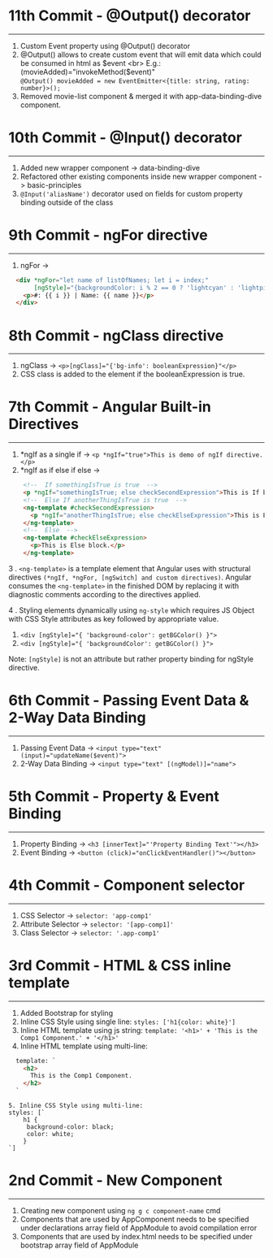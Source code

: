 # 11th Commit - @Output() decorator
--------------------------------

1. Custom Event property using @Output() decorator 
2. @Output() allows to create custom event that will emit data which could be consumed in html as $event <br>
    E.g.: (movieAdded)="invokeMethod($event)" <br>
    `@Output() movieAdded = new EventEmitter<{title: string, rating: number}>();`
3. Removed movie-list component & merged it with app-data-binding-dive component.

# 10th Commit - @Input() decorator
--------------------------------

1. Added new wrapper component -> data-binding-dive
2. Refactored other existing components inside new wrapper component -> basic-principles
3. `@Input('aliasName')` decorator used on fields for custom property binding outside of the class

# 9th Commit - ngFor directive
--------------------------------

1. ngFor -> 
```html
  <div *ngFor="let name of listOfNames; let i = index;"
       [ngStyle]="{backgroundColor: i % 2 == 0 ? 'lightcyan' : 'lightpink'}">
    <p>#: {{ i }} | Name: {{ name }}</p>
  </div>
```

# 8th Commit - ngClass directive
--------------------------------

1. ngClass -> `<p>[ngClass]="{'bg-info': booleanExpression}"</p>`
2. CSS class is added to the element if the booleanExpression is true.

# 7th Commit - Angular Built-in Directives
--------------------------------

1. *ngIf as a single if -> `<p *ngIf="true">This is demo of ngIf directive.</p>`
2. *ngIf as if else if else ->
```html
    <!--  If somethingIsTrue is true  -->
    <p *ngIf="somethingIsTrue; else checkSecondExpression">This is If block.</p>
    <!--  Else If anotherThingIsTrue is true  -->
    <ng-template #checkSecondExpression>
      <p *ngIf="anotherThingIsTrue; else checkElseExpression">This is Else If block.</p>
    </ng-template>
    <!--  Else  -->
    <ng-template #checkElseExpression>
      <p>This is Else block.</p>
    </ng-template>
```
3 . `<ng-template>` is a template element that Angular uses with structural directives `(*ngIf, *ngFor, [ngSwitch] and custom directives)`.
Angular consumes the `<ng-template>` in the finished DOM by replacing it with diagnostic comments according to the directives applied.

4 . Styling elements dynamically using `ng-style` which requires JS Object with CSS Style attributes as key followed by appropriate value.
1. `<div [ngStyle]="{ 'background-color': getBGColor() }">`
2. `<div [ngStyle]="{ 'backgroundColor': getBGColor() }">`

Note: `[ngStyle]` is not an attribute but rather property binding for ngStyle directive.

# 6th Commit - Passing Event Data & 2-Way Data Binding
--------------------------------

1. Passing Event Data -> `<input type="text" (input)="updateName($event)">`
2. 2-Way Data Binding -> `<input type="text" [(ngModel)]="name">`

# 5th Commit - Property & Event Binding
--------------------------------

1. Property Binding -> `<h3 [innerText]="'Property Binding Text'"></h3>`
2. Event Binding -> `<button (click)="onClickEventHandler()"></button>`

# 4th Commit - Component selector
--------------------------------

1. CSS Selector -> `selector: 'app-comp1'`
2. Attribute Selector -> `selector: '[app-comp1]'`
3. Class Selector -> `selector: '.app-comp1'`

# 3rd Commit - HTML & CSS inline template
--------------------------------

1. Added Bootstrap for styling
2. Inline CSS Style using single line: `styles: ['h1{color: white}']`
3. Inline HTML template using js string: `template: '<h1>' + 'This is the Comp1 Component.' + '</h1>'`
4. Inline HTML template using multi-line:
```html
  template: `
    <h2>
      This is the Comp1 Component.
    </h2>
  `
```

``` 
5. Inline CSS Style using multi-line:
styles: [`
    h1 {
     background-color: black;
     color: white;
    }
`]
```

# 2nd Commit - New Component
--------------------------------

1. Creating new component using `ng g c component-name` cmd
2. Components that are used by AppComponent needs to be specified under declarations array field of AppModule to avoid compilation error
3. Components that are used by index.html needs to be specified under bootstrap array field of AppModule
